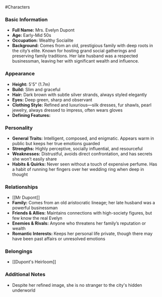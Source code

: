 #Characters

### Basic Information
- **Full Name:** Mrs. Evelyn Dupont  
- **Age:** Early-Mid 50s  
- **Occupation:** Wealthy Socialite  
- **Background:** Comes from an old, prestigious family with deep roots in the city’s elite. Known for hosting grand social gatherings and preserving family traditions. Her late husband was a respected businessman, leaving her with significant wealth and influence.  
### Appearance
- **Height:** 5'5" (1.7m)
- **Build:** Slim and graceful  
- **Hair:** Dark brown with subtle silver strands, always styled elegantly  
- **Eyes:** Deep green, sharp and observant  
- **Clothing Style:** Refined and luxurious—silk dresses, fur shawls, pearl jewelry, always dressed to impress, often wears gloves
- **Defining Features:**

### Personality
- **General Traits:** Intelligent, composed, and enigmatic. Appears warm in public but keeps her true emotions guarded  
- **Strengths:** Highly perceptive, socially influential, and resourceful  
- **Weaknesses:** Distrustful, avoids direct confrontation, and has secrets she won’t easily share  
- **Habits & Quirks:** Never seen without a touch of expensive perfume. Has a habit of running her fingers over her wedding ring when deep in thought  

### Relationships
- [[Mr Dupont]]
- **Family:** Comes from an old aristocratic lineage; her late husband was a powerful businessman  
- **Friends & Allies:** Maintains connections with high-society figures, but few know the real Evelyn  
- **Enemies & Rivals:** Anyone who threatens her family’s reputation or wealth  
- **Romantic Interests:** Keeps her personal life private, though there may have been past affairs or unresolved emotions  
### Belongings
- [[Dupont's Heirloom]]

### Additional Notes
- Despite her refined image, she is no stranger to the city's hidden underworld 

